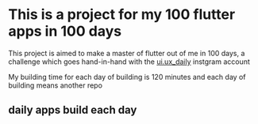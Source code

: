 # This is a project for my 100 flutter apps in 100 days

This project is aimed to make a master of flutter out of me in 100 days, a challenge which goes hand-in-hand with the [ui.ux_daily](https://instagram.com/ui.ux_daily) instgram account

My building time for each day of building is 120 minutes and each day of building means another repo

## daily apps build each day

